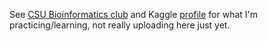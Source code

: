 See [CSU Bioinformatics club](https://github.com/CSUBioinformatics) and Kaggle [profile](https://www.kaggle.com/kristenbrown) for what I'm practicing/learning, not really uploading here just yet.
